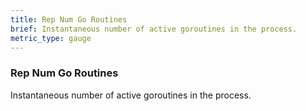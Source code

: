 ```yaml
---
title: Rep Num Go Routines
brief: Instantaneous number of active goroutines in the process.
metric_type: gauge
---
```


### Rep Num Go Routines

Instantaneous number of active goroutines in the process.
